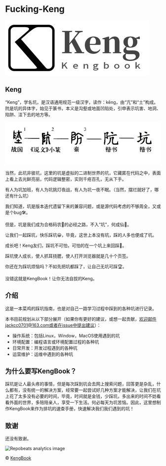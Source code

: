 # Fucking-Keng
![](Images/Logo/kengbook-banner.png)

## Keng

“Keng”，学名坑，是汉语通用规范一级汉字，读作：kēng，由“亢”和“土”构成。阬是坑的异体字，始见于篆书，本义是沟壑或地面凹陷处，引申表示坑害、地洞、陷阱、洼下去的地方等。

![](Images/Keng/keng.png)

当然，此坑非彼坑，这里的坑是虚拟的二进制世界的坑，它藏匿在代码之中，表面上看上去光鲜亮丽，代码逻辑整密，实则千疮百孔，无从下手。

有人为坑加班，有人为坑挑灯夜战，有人为坑一夜不眠。（当然，摆烂就好了，哪还有什么坑）

我们知道，坑是版本迭代遗留下来的兼容问题，或是源代码考虑的不够周全，又或是个bug🛠。

但是，坑是我们成为合格码农👴的必经之路，不入“坑”，何成仙🤺。

让我们一起踩坑，快乐踩坑😀，毕竟，这世上本没有坑，踩的人多也便成了坑。

成长吧！Keng友们，踩坑不可怕，可怕的在一个坑上来回踩🤡。

踩坑使人成长，使人抓耳挠腮，使人打开浏览器就是几十个页签。

你还在为踩坑烦恼吗？不如先把坑都踩了，让自己无坑可踩🏆。

没错这就是KengBook！让你无法自拔的Keng。



## 介绍

这是一本菜鸡的踩坑指南，也是对自己一路学习过程中踩到的各种坑进行记录。

本书目前规划从以下部分展开（如果你有更好的建议，或想一起贡献，欢迎邮件jackcc0701@163.com或者在issue中提出建议）：

- 操作系统：包括Linux，Window，MacOS使用遇到的坑
- 环境配置：编程语言或环境配置过程的各种坑
- 日常开发：开发过程遇到的各种坑
- 运营维护：运维中遇到的各种坑



## 为什么要写KengBook？

踩坑是让人最头疼的事情，但是每次踩到坑会去网上搜索问题，回答更是杂乱，什么都有，没有统一的解决方案，经常要一起尝试好几种方案才能解决，让我们在坑上花了太多没有必要的时间，毕竟，时间就是金钱，少踩坑，多出来的时间不妨看看外面的世界，多陪陪亲人，享受一下生活。何必每天为坑苦恼。因此，这里想制作KengBook来作为排坑的速查手册，快速解决我们我们遇到的坑！



## 致谢

还没有致谢。



![](https://repobeats.axiom.co/api/embed/9136d5e0ed17857cf282a48b02a4391ff9582a8c.svg "Repobeats analytics image")



© [KengBook](https://github.com/JackHCC/Fucking-Keng)





